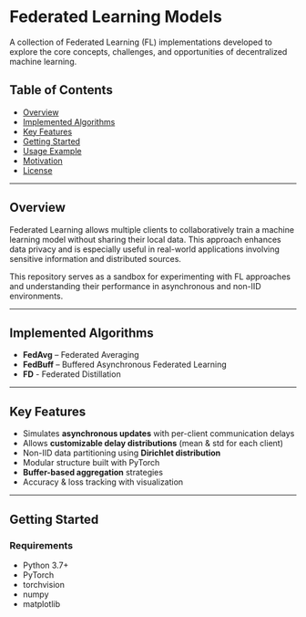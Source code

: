 # Federated Learning Models

A collection of Federated Learning (FL) implementations developed to explore the core concepts, challenges, and opportunities of decentralized machine learning.

## Table of Contents

- [Overview](#overview)  
- [Implemented Algorithms](#implemented-algorithms)  
- [Key Features](#key-features)  
- [Getting Started](#getting-started)  
- [Usage Example](#usage-example)  
- [Motivation](#motivation)  
- [License](#license)

---

## Overview

Federated Learning allows multiple clients to collaboratively train a machine learning model without sharing their local data. This approach enhances data privacy and is especially useful in real-world applications involving sensitive information and distributed sources.

This repository serves as a sandbox for experimenting with FL approaches and understanding their performance in asynchronous and non-IID environments.

---

## Implemented Algorithms

- **FedAvg** – Federated Averaging  
- **FedBuff** – Buffered Asynchronous Federated Learning  
- **FD** - Federated Distillation

---

## Key Features

- Simulates **asynchronous updates** with per-client communication delays  
- Allows **customizable delay distributions** (mean & std for each client)  
- Non-IID data partitioning using **Dirichlet distribution**  
- Modular structure built with PyTorch  
- **Buffer-based aggregation** strategies  
- Accuracy & loss tracking with visualization  

---

## Getting Started

### Requirements

- Python 3.7+
- PyTorch
- torchvision
- numpy
- matplotlib

